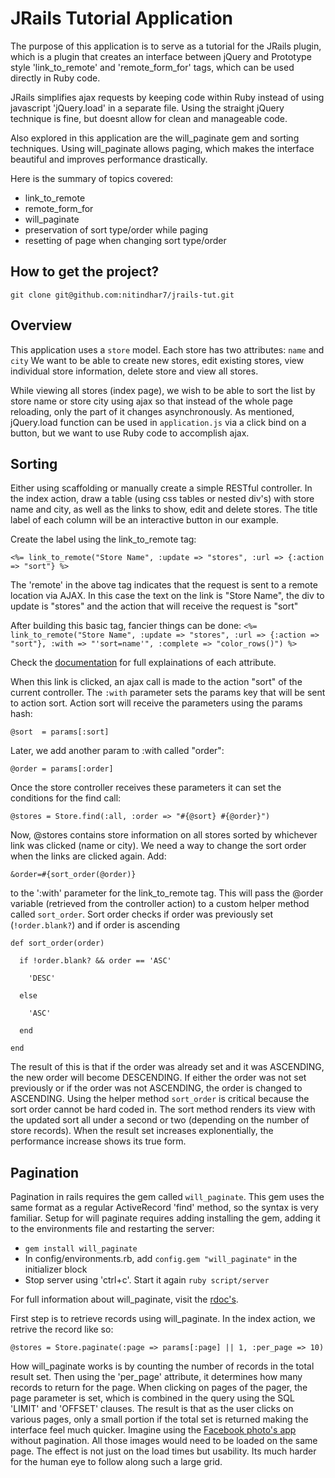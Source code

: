JRails Tutorial Application
========================================

The purpose of this application is to serve as a tutorial for the JRails plugin, which
is a plugin that creates an interface between jQuery and Prototype style
'link_to_remote' and 'remote_form_for' tags, which can be used directly in Ruby code.

JRails simplifies ajax requests by keeping code within Ruby instead of using
javascript 'jQuery.load' in a separate file. Using the straight jQuery technique is fine, but
doesnt allow for clean and manageable code.

Also explored in this application are the will_paginate gem and sorting techniques.
Using will_paginate allows paging, which makes the interface beautiful and improves performance drastically.

Here is the summary of topics covered:
* link_to_remote
* remote_form_for
* will_paginate
* preservation of sort type/order while paging
* resetting of page when changing sort type/order

How to get the project?
-----------------------
`git clone git@github.com:nitindhar7/jrails-tut.git`

Overview
--------
This application uses a `store` model. Each store has two attributes: `name` and `city`
We want to be able to create new stores, edit existing stores,
view individual store information, delete store and view all stores.

While viewing all stores (index page), we wish to be able to sort the list by store name or store city using ajax
so that instead of the whole page reloading, only the part of it changes asynchronously.
As mentioned, jQuery.load function can be used in `application.js` via a click bind on a button, but
we want to use Ruby code to accomplish ajax.

Sorting
----------------------
Either using scaffolding or manually create a simple RESTful controller.
In the index action, draw a table (using css tables or nested div's) with
store name and city, as well as the links to show, edit and delete stores.
The title label of each column will be an interactive button in our example.

Create the label using the link_to_remote tag:

`<%= link_to_remote("Store Name", :update => "stores", :url => {:action => "sort"} %>`

The 'remote' in the above tag indicates that the request is sent to a remote location via AJAX. In this case
the text on the link is "Store Name", the div to update is "stores" and the action that will receive the request is "sort"

After building this basic tag, fancier things can be done:
`<%= link_to_remote("Store Name", :update => "stores", :url => {:action => "sort"}, :with => "'sort=name'", :complete => "color_rows()") %>`

Check the [documentation](http://api.rubyonrails.org/classes/ActionView/Helpers/PrototypeHelper.html#M002174) for
full explainations of each attribute.

When this link is clicked, an ajax call is made to the action "sort" of the current controller. The `:with` parameter sets the params
key that will be sent to action sort. Action sort will receive the parameters using the params hash:

`@sort  = params[:sort]`

Later, we add another param to :with called "order":

`@order = params[:order]`
    
Once the store controller receives these parameters it can set the conditions for the find call:

`@stores = Store.find(:all, :order => "#{@sort} #{@order}")`

Now, @stores contains store information on all stores sorted by whichever link was clicked (name or city).
We need a way to change the sort order when the links are clicked again. Add:

`&order=#{sort_order(@order)}`

to the ':with' parameter for the link_to_remote tag. This will pass the @order variable (retrieved from the controller action)
to a custom helper method called `sort_order`. Sort order checks if order was previously set (`!order.blank?`) and if order is ascending

`def sort_order(order)`

`  if !order.blank? && order == 'ASC'`

`    'DESC'`

`  else`

`    'ASC'`

`  end`

`end`

The result of this is that if the order was already set and it was ASCENDING, the new order will become DESCENDING. If either the order
was not set previously or if the order was not ASCENDING, the order is changed to ASCENDING. Using the helper method `sort_order` is critical
because the sort order cannot be hard coded in. The sort method renders its view with the updated sort all under a second or two (depending on the
number of store records). When the result set increases explonentially, the performance increase shows its true form.

Pagination
----------
Pagination in rails requires the gem called `will_paginate`. This gem uses the same format as a regular ActiveRecord 'find' method, so the syntax
is very familiar. Setup for will paginate requires adding installing the gem, adding it to the environments file and restarting the server:

* `gem install will_paginate`
* In config/environments.rb, add `config.gem "will_paginate"` in the initializer block
* Stop server using 'ctrl+c'. Start it again `ruby script/server`

For full information about will_paginate, visit the [rdoc's](http://gitrdoc.com/mislav/will_paginate/tree/master).

First step is to retrieve records using will_paginate. In the index action, we retrive the record like so:

`@stores = Store.paginate(:page => params[:page] || 1, :per_page => 10)`

How will_paginate works is by counting the number of records in the total result set. Then using the 'per_page' attribute, 
it determines how many records to return for the page. When clicking on pages of the pager, the page parameter is set, which is
combined in the query using the SQL 'LIMIT' and 'OFFSET' clauses. The result is that as the user clicks on various pages, only
a small portion if the total set is returned making the interface feel much quicker. Imagine using the 
[Facebook photo's app](http://blog.facebook.com/blog.php?post=2406207130) without pagination. All those images would need to be loaded on the same page.
The effect is not just on the load times but usability. Its much harder for the human eye to follow along such a large grid.

